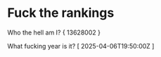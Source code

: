 # Fuck the rankings

Who the hell am I?
{ 13628002 }

What fucking year is it?
[ 2025-04-06T19:50:00Z ]

